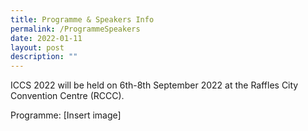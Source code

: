 ```yaml
---
title: Programme & Speakers Info
permalink: /ProgrammeSpeakers
date: 2022-01-11
layout: post
description: ""
---
```

ICCS 2022 will be held on 6th-8th September 2022 at the Raffles City Convention Centre (RCCC).

Programme:
[Insert image]